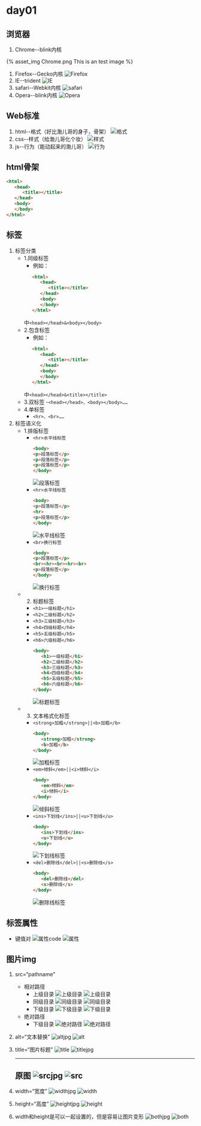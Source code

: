 # day01

## 浏览器

1. Chrome--blink内核
<!-- ![Chrome](./media/Chrome.png) -->
{% asset_img Chrome.png This is an test image %}
1. Firefox--Gecko内核
![Firefox](./media/Firefox.png)
3. IE--trident
![IE](./media/IE.png)
4. safari--Webkit内核
![safari](./media/safari.png)
5. Opera--blink内核 
![Opera](./media/Opera.png)

## Web标准

1. html--格式（好比渤儿哥的身子，骨架）
![格式](./media/hb1.png)
2. css--样式（给渤儿哥化个妆）
![样式](./media/hb2.png)
3. js--行为（能动起来的渤儿哥）
![行为](./media/hb3.jpg)

## html骨架

```html
<html>
   <head>
      <title></title>
   </head>
   <body>
   </body>
</html>
```

## 标签

1. 标签分类
   - 1.同级标签
     - 例如：
      ```html
         <html>
            <head>
               <title></title>
            </head>
            <body>
            </body>
         </html>
      ```
      中`<head></head>&<body></body>`
   - 2.包含标签
     - 例如：
      ```html
         <html>
            <head>
               <title></title>
            </head>
            <body>
            </body>
         </html>
      ```
      中`<head></head>&<title></title>`
   - 3.双标签
     -`<head></head>、<body></body>……` 
   - 4.单标签
     - `<hr>、<br>……`
2. 标签语义化
   - 1.排版标签
      - ```<hr>水平线标签```
         ```html
         <body>
         <p>段落标签</p>
         <p>段落标签</p>
         <p>段落标签</p>
         </body>
         ```
         ![段落标签](./media/段落标签.jpg)
      - ```<hr>水平线标签```
         ```html
         <body>
         <p>段落标签</p>
         <hr>
         <p>段落标签</p>
         </body>
         ```
         ![水平线标签](./media/水平线标签.jpg)
      - ```<br>换行标签```
         ```html
         <body>
         <p>段落标签</p>
         <br><hr><br><hr><br>
         <p>段落标签</p>
         </body>
         ```
         ![换行标签](./media/换行标签.jpg)
   - 2. 标题标签
      - ```<h1>一级标题</h1>```
      - ```<h2>二级标题</h2>```
      - ```<h3>三级标题</h3>```
      - ```<h4>四级标题</h4>```
      - ```<h5>五级标题</h5>```
      - ```<h6>六级标题</h6>```
         ```html
         <body>
            <h1>一级标题</h1>
            <h2>二级标题</h2>
            <h3>三级标题</h3>
            <h4>四级标题</h4>
            <h5>五级标题</h5>
            <h6>六级标题</h6>
         </body>
         ```
         ![标题标签](./media/标题标签.jpg)
   - 3. 文本格式化标签
      - ```<strong>加粗</strong>||<b>加粗</b>```
         ```html
         <body>
            <strong>加粗</strong>
            <b>加粗</b>
         </body>
         ```
         ![加粗标签](./media/加粗标签.jpg)
      - ```<em>倾斜</em>||<i>倾斜</i>```
         ```html
         <body>
            <em>倾斜</em>
            <i>倾斜</i>
         </body>
         ```
         ![倾斜标签](./media/倾斜标签.jpg)
      - ```<ins>下划线</ins>||<u>下划线</u>```
         ```html
         <body>
            <ins>下划线</ins>
            <u>下划线</u>
         </body>
         ```
         ![下划线标签](./media/下划线标签.jpg)
      - ```<del>删除线</del>||<s>删除线</s>```
         ```html
         <body>
            <del>删除线</del>
            <s>删除线</s>
         </body>
         ```
         ![删除线标签](./media/删除线标签.jpg)

## 标签属性

- 键值对
  ![属性code](./media/属性code.jpg)
  ![属性](./media/属性.jpg)

## 图片img

1. src=“pathname”
   - 相对路径
      - 上级目录
         ![上级目录](./media/上级目录.jpg)
         ![上级目录](./media/上级目录.gif)
      - 同级目录
         ![同级目录](./media/同级目录.jpg)
         ![同级目录](./media/上级目录.gif)
      - 下级目录
         ![下级目录](./media/下级目录.jpg)
         ![下级目录](./media/下级目录.gif)
   - 绝对路径
      - 下级目录
         ![绝对路径](./media/绝对路径.jpg)
         ![绝对路径](./media/绝对路径.gif)
2. alt=“文本替换”
   ![altjpg](./media/altjpg.jpg)
   ![alt](./media/alt.jpg)
3. title=“图片标题”
   ![title](./media/title.jpg)
   ![titlejpg](./media/titlejpg.jpg)

   ---
   原图
   ![srcjpg](./media/srcjpg.jpg)
   ![src](./media/src.jpg)
   ---
4. width=“宽度”
   ![widthjpg](./media/widthjpg.jpg)
   ![width](./media/width.jpg)
5. height=“高度”
   ![heightjpg](./media/heightjpg.jpg)
   ![height](./media/height.jpg)
6. width和height是可以一起设置的，但是容易让图片变形
   ![bothjpg](./media/bothjpg.jpg)
   ![both](./media/both.jpg)